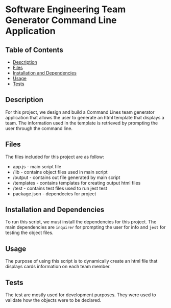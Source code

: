 # Software Engineering Team Generator Command Line Application

## Table of Contents
  
  * [Description](#description)
  * [Files](#files)
  * [Installation and Dependencies](#installation)
  * [Usage](#usage)
  * [Tests](#tests)

## Description

For this project, we design and build a Command Lines team generator application that allows the user to generate 
an html template that displays a team. The information used in the template is retrieved by prompting the user 
through the command line.

## Files

The files included for this project are as follow:
  *  app.js - main script file
  *  /lib - contains object files used in main script
  *  /output - contains out file generated by main script
  *  /templates - contains templates for creating output html files
  *  /test - contains test files used to run jest test
  *  package.json - dependecies for project

## Installation and Dependencies

To run this script, we must install the dependencies for this project. The main dependencies are `inquirer` for prompting the user for info and `jest` for testing the object files.
## Usage

The purpose of using this script is to dynamically create an html file that displays cards information on each team member.

## Tests

The test are mostly used for development purposes. They were used to validate how the objects were to be declared.